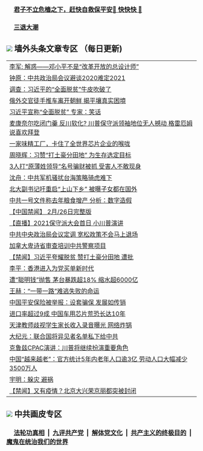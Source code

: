 
 ### &nbsp;&nbsp;&nbsp;&nbsp; [君子不立危樯之下，赶快自救保平安🍎 快快快 📩](https://github.com/pwgy/td/blob/master/README.md)

 ### &nbsp;&nbsp;&nbsp;&nbsp; [三退大潮](https://xcvkmzvnt.azureedge.net/?key=elmfdthqungpiwus&pin=85674129&ag=ogQuit&from=PW2) 

## <img src="https://img.icons8.com/cute-clipart/2x/circled-right.png"> 墙外头条文章专区 （每日更新)

<Table>
<tr><td colspan="2" align="left"><a href="https://aweomdkk.xhuyd.press/?name=c1325711&key=encdeuyadochlaxz&from=pw2">李军: 解惑——邓小平不是“改革开放的总设计师”</a></td></tr>
<tr><td colspan="2" align="left"><a href="https://aweomdkk.xhuyd.press/?name=c1325714&key=encdeuyadochlaxz&from=pw2">钟原：中共政治局会议避谈2020难定2021</a></td></tr>
<tr><td colspan="2" align="left"><a href="https://aweomdkk.xhuyd.press/?name=c1325810&key=encdeuyadochlaxz&from=pw2">调查：习近平的“全面脱贫”牛皮吹破了</a></td></tr>
<tr><td colspan="2" align="left"><a href="https://aweomdkk.xhuyd.press/?name=c1325668&key=encdeuyadochlaxz&from=pw2">俄外交官徒手推车离开朝鲜 揭平壤真实困境</a></td></tr>
<tr><td colspan="2" align="left"><a href="https://aweomdkk.xhuyd.press/?name=c1325686&key=encdeuyadochlaxz&from=pw2">习近平宣称“全面脱贫” 专家：笑话</a></td></tr>
<tr><td colspan="2" align="left"><a href="https://aweomdkk.xhuyd.press/?name=c1325757&key=encdeuyadochlaxz&from=pw2">麦康奈尔吃闭门羹 反川软化? 川普保守派领袖地位无人撼动 格雷厄姆说喜欢拜登</a></td></tr>
<tr><td colspan="2" align="left"><a href="https://aweomdkk.xhuyd.press/?name=c1325687&key=encdeuyadochlaxz&from=pw2">一家味精工厂，卡住了全世界芯片企业的喉咙</a></td></tr>
<tr><td colspan="2" align="left"><a href="https://aweomdkk.xhuyd.press/?name=c1325713&key=encdeuyadochlaxz&from=pw2">周晓辉：习赞“打土豪分田地” 为生存选定目标</a></td></tr>
<tr><td colspan="2" align="left"><a href="https://aweomdkk.xhuyd.press/?name=c1325685&key=encdeuyadochlaxz&from=pw2">3人打“原薄姓领导”名号骗财被抓 受害人不敢现身</a></td></tr>
<tr><td colspan="2" align="left"><a href="https://aweomdkk.xhuyd.press/?name=c1325640&key=encdeuyadochlaxz&from=pw2">沈舟：中共军机骚扰台海策略骑虎难下</a></td></tr>
<tr><td colspan="2" align="left"><a href="https://aweomdkk.xhuyd.press/?name=c1325665&key=encdeuyadochlaxz&from=pw2">北大副书记吁重启“上山下乡” 被曝子女都在国外</a></td></tr>
<tr><td colspan="2" align="left"><a href="https://aweomdkk.xhuyd.press/?name=c1325745&key=encdeuyadochlaxz&from=pw2">中共一号文件称去年粮食增产 分析：数字造假</a></td></tr>
<tr><td colspan="2" align="left"><a href="https://aweomdkk.xhuyd.press/?name=c1325637&key=encdeuyadochlaxz&from=pw2">【中国禁闻】 2月/26日完整版</a></td></tr>
<tr><td colspan="2" align="left"><a href="https://aweomdkk.xhuyd.press/?name=c1325552&key=encdeuyadochlaxz&from=pw2">【直播】2021保守派大会首日 小川普演讲</a></td></tr>
<tr><td colspan="2" align="left"><a href="https://aweomdkk.xhuyd.press/?name=c1325804&key=encdeuyadochlaxz&from=pw2">中共中央政治局会议定调 宽松政策不会马上退场</a></td></tr>
<tr><td colspan="2" align="left"><a href="https://aweomdkk.xhuyd.press/?name=c1325641&key=encdeuyadochlaxz&from=pw2">加拿大卑诗省审查培训中共警察项目</a></td></tr>
<tr><td colspan="2" align="left"><a href="https://aweomdkk.xhuyd.press/?name=c1325595&key=encdeuyadochlaxz&from=pw2">【禁闻】习近平夸耀脱贫 赞打土豪分田地 遭批</a></td></tr>
<tr><td colspan="2" align="left"><a href="https://aweomdkk.xhuyd.press/?name=c1325822&key=encdeuyadochlaxz&from=pw2">李平：香港进入为党买单新时代</a></td></tr>
<tr><td colspan="2" align="left"><a href="https://aweomdkk.xhuyd.press/?name=c1325715&key=encdeuyadochlaxz&from=pw2">遭“聪明钱”抛售 茅台暴跌超18% 缩水超6000亿</a></td></tr>
<tr><td colspan="2" align="left"><a href="https://aweomdkk.xhuyd.press/?name=c1325712&key=encdeuyadochlaxz&from=pw2">王赫：“一带一路”难逃失败的命运</a></td></tr>
<tr><td colspan="2" align="left"><a href="https://aweomdkk.xhuyd.press/?name=c1325802&key=encdeuyadochlaxz&from=pw2">中国平安保险被举报：设套骗保 发展如传销</a></td></tr>
<tr><td colspan="2" align="left"><a href="https://aweomdkk.xhuyd.press/?name=c1325718&key=encdeuyadochlaxz&from=pw2">进口率超过9成 中国车用芯片荒恐长达10年</a></td></tr>
<tr><td colspan="2" align="left"><a href="https://aweomdkk.xhuyd.press/?name=c1325638&key=encdeuyadochlaxz&from=pw2">天津教师歧视学生家长收入录音曝光 网络炸锅</a></td></tr>
<tr><td colspan="2" align="left"><a href="https://aweomdkk.xhuyd.press/?name=c1325750&key=encdeuyadochlaxz&from=pw2">大纪元：联合国将异见者名单私下给中共</a></td></tr>
<tr><td colspan="2" align="left"><a href="https://aweomdkk.xhuyd.press/?name=c1325691&key=encdeuyadochlaxz&from=pw2">克鲁兹CPAC演讲：川普将继续扮演重要角色</a></td></tr>
<tr><td colspan="2" align="left"><a href="https://aweomdkk.xhuyd.press/?name=c1325645&key=encdeuyadochlaxz&from=pw2">中国“越来越老”：官方统计5年内老年人口逾3亿 劳动人口大幅减少3500万人</a></td></tr>
<tr><td colspan="2" align="left"><a href="https://aweomdkk.xhuyd.press/?name=c1325602&key=encdeuyadochlaxz&from=pw2">宇明：躲灾 避祸</a></td></tr>
<tr><td colspan="2" align="left"><a href="https://aweomdkk.xhuyd.press/?name=c1325597&key=encdeuyadochlaxz&from=pw2">【禁闻】又有疫情？北京大兴荣京丽都突被封闭</a></td></tr>

 </Table>
 
 ## <img src="https://img.icons8.com/cute-clipart/2x/circled-right.png"> 中共画皮专区
 ### &nbsp;&nbsp;&nbsp;&nbsp; [法轮功真相](https://github.com/begood0513/basic/blob/master/README.md) &nbsp;|&nbsp; [九评共产党](https://github.com/begood0513/9ping.md/blob/master/README.md) &nbsp;|&nbsp; [解体党文化](https://github.com/begood0513/jtdwh.md/blob/master/README.md)   &nbsp;|&nbsp; [共产主义的终极目的](https://github.com/begood0513/gczydzjmd.md/blob/master/README.md) &nbsp;|&nbsp; [魔鬼在统治我们的世界](https://github.com/begood0513/gczydzjmd.md/blob/master/README.md) 
